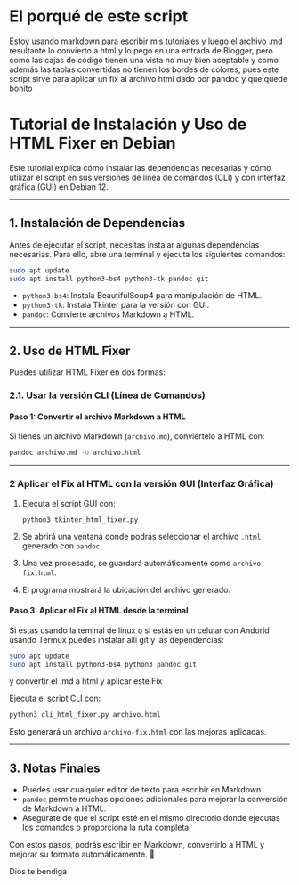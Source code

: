 # El porqué de este script

Estoy usando markdown para escribir mis tutoriales y luego el archivo .md resultante lo convierto a html y lo pego en una entrada de Blogger, pero como las cajas de código tienen una vista no muy bien aceptable y como además las tablas convertidas no tienen los bordes de colores, pues este script sirve para aplicar un fix al archivo html dado por pandoc y que quede bonito

# Tutorial de Instalación y Uso de HTML Fixer en Debian

Este tutorial explica cómo instalar las dependencias necesarias y cómo utilizar el script en sus versiones de línea de comandos (CLI) y con interfaz gráfica (GUI) en Debian 12.

---

## 1. Instalación de Dependencias

Antes de ejecutar el script, necesitas instalar algunas dependencias necesarias. Para ello, abre una terminal y ejecuta los siguientes comandos:

```sh
sudo apt update
sudo apt install python3-bs4 python3-tk pandoc git
```

- `python3-bs4`: Instala BeautifulSoup4 para manipulación de HTML.
- `python3-tk`: Instala Tkinter para la versión con GUI.
- `pandoc`: Convierte archivos Markdown a HTML.

---

## 2. Uso de HTML Fixer

Puedes utilizar HTML Fixer en dos formas:

### **2.1. Usar la versión CLI (Línea de Comandos)**

#### **Paso 1: Convertir el archivo Markdown a HTML**
Si tienes un archivo Markdown (`archivo.md`), conviértelo a HTML con:

```sh
pandoc archivo.md -o archivo.html
```
---

### 2 Aplicar el Fix al HTML con la versión GUI (Interfaz Gráfica)

1. Ejecuta el script GUI con:

   ```sh
   python3 tkinter_html_fixer.py
   ```

2. Se abrirá una ventana donde podrás seleccionar el archivo `.html` generado con `pandoc`.
3. Una vez procesado, se guardará automáticamente como `archivo-fix.html`.
4. El programa mostrará la ubicación del archivo generado.

#### Paso 3: Aplicar el Fix al HTML desde la terminal
Si estas usando la teminal de linux o si estás en un celular con Andorid usando Termux puedes instalar allí git y las dependencias:

```sh
sudo apt update
sudo apt install python3-bs4 python3 pandoc git
```

 y convertir el .md a html y aplicar este Fix

Ejecuta el script CLI con:

```sh
python3 cli_html_fixer.py archivo.html
```

Esto generará un archivo `archivo-fix.html` con las mejoras aplicadas.

---

## 3. Notas Finales
- Puedes usar cualquier editor de texto para escribir en Markdown.
- `pandoc` permite muchas opciones adicionales para mejorar la conversión de Markdown a HTML.
- Asegúrate de que el script esté en el mismo directorio donde ejecutas los comandos o proporciona la ruta completa.

Con estos pasos, podrás escribir en Markdown, convertirlo a HTML y mejorar su formato automáticamente. 🚀

Dios te bendiga



